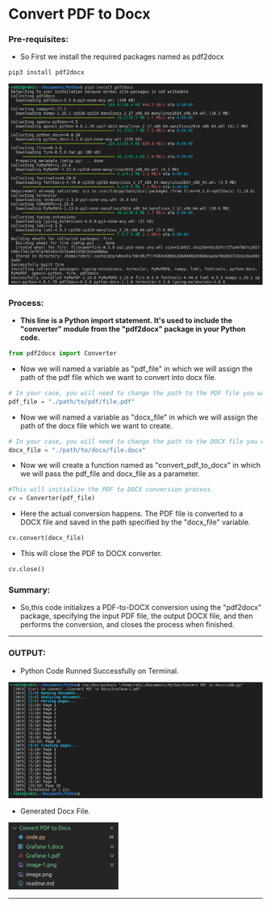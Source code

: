 # Convert PDF to Docx

### Pre-requisites:

- So First we install the required packages named as pdf2docx

```bash
pip3 install pdf2docx
```

![Alt text](image.png)

### Process:

- **This line is a Python import statement. It's used to include the "converter" module from the "pdf2docx" package in your Python code.**

```python
from pdf2docx import Converter
```

- Now we will named a variable as "pdf_file" in which we will assign the path of the pdf file which we want to convert into docx file.

```python
# In your case, you will need to change the path to the PDF file you want to convert:
pdf_file = "./path/to/pdf/file.pdf"
```

- Now we will named a variable as "docx_file" in which we will assign the path of the docx file which we want to create.

```python
# In your case, you will need to change the path to the DOCX file you want to create:
docx_file = "./path/to/docx/file.docx"
```

- Now we will create a function named as "convert_pdf_to_docx" in which we will pass the pdf_file and docx_file as a parameter.

```python
#This will initialize the PDF to DOCX conversion process.
cv = Converter(pdf_file)
```

- Here the actual conversion happens. The PDF file is converted to a DOCX file and saved in the path specified by the "docx_file" variable.

```python
cv.convert(docx_file)
```

- This will close the PDF to DOCX converter.

```python
cv.close()
```

### Summary:

- So,this code initializes a PDF-to-DOCX conversion using the "pdf2docx" package, specifying the input PDF file, the output DOCX file, and then performs the conversion, and closes the process when finished.

---

### OUTPUT:

- Python Code Runned Successfully on Terminal.

![Alt text](image-1.png)

- Generated Docx File.

![Alt text](image-2.png)

---

